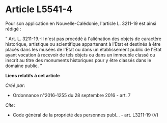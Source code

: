 # Article L5541-4

Pour son application en Nouvelle-Calédonie, l'article L. 3211-19 est ainsi rédigé : 

“ Art. L. 3211-19.-Il n'est pas procédé à l'aliénation des objets de caractère historique, artistique ou scientifique
appartenant à l'Etat et destinés à être placés dans les musées de l'Etat ou dans un établissement public de l'Etat ayant
vocation à recevoir de tels objets ou dans un immeuble classé ou inscrit au titre des monuments historiques pour y être
classés dans le domaine public. ”

**Liens relatifs à cet article**

_Créé par_:

  - Ordonnance n°2016-1255 du 28 septembre 2016 - art. 7

_Cite_:

  - Code général de la propriété des personnes publ... - art. L3211-19 (V)
